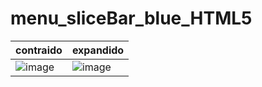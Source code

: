 # menu_sliceBar_blue_HTML5

| contraido          | expandido                                                                |
| ----------------- | ------------------------------------------------------------------ |
| ![image](https://user-images.githubusercontent.com/40728531/200363933-f1025075-9a28-4ea6-883c-26a6f7fcb11f.png) | ![image](https://user-images.githubusercontent.com/40728531/200364396-ab68de56-395e-4efe-ada2-a5356b0b6b35.png) |

